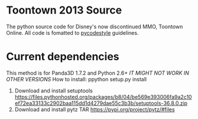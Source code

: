 # Toontown 2013 Source
The python source code for Disney's now discontinued MMO, Toontown Online. All code is fomatted to [pycodestyle](https://github.com/PyCQA/pycodestyle) guidelines. 

# Current dependencies
This method is for Panda3D 1.7.2 and Python 2.6+ *IT MIGHT NOT WORK IN OTHER VERSIONS*
How to install: ppython setup.py install

1. Download and install setuptools https://files.pythonhosted.org/packages/b8/04/be569e393006fa9a2c10ef72ea33133c2902baa115dd1d4279dae55c3b3b/setuptools-36.8.0.zip
2. Download and install pytz TAR https://pypi.org/project/pytz/#files